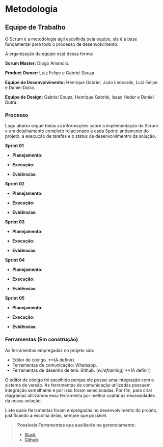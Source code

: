 
# Metodologia 


## Equipe de Trabalho

O Scrum é a metodologia ágil escolhida pela equipe, ela é a base fundamental para todo o processo de desenvolvimento.

A organização da equipe está dessa forma:

**Scrum Master:** Diogo Amancio.

**Product Owner:** Luiz Felipe e Gabriel Souza.

**Equipe de Desenvolvimento:** Henrique Gabriel, João Leonardo, Luiz Felipe e Daniel Dutra.

**Equipe de Design:** Gabriel Souza, Henrique Gabriel, Isaac Heder e Daniel Dutra.

### Processo
Logo abaixo segue todas as informações sobre a implementação do Scrum e um detalhamento completo relacionado a cada Sprint: andamento do projeto, a execução de tarefas e o status de desenvolvimentro da solução.

**Sprint 01**

-	**Planejamento**:

-	**Execução**:

-	**Evidências**:

**Sprint 02**

-	**Planejamento**:

-	**Execução**:

-	**Evidências**:

**Sprint 03**

-	**Planejamento**:

-	**Execução**:

-	**Evidências**:

**Sprint 04**

-	**Planejamento**:

-	**Execução**:

-	**Evidências**:

**Sprint 05**

-	**Planejamento**:

-	**Execução**:

-	**Evidências**:

### Ferramentas (Em construção)

As ferramentas empregadas no projeto são:

- Editor de código. **(A definir)
- Ferramentas de comunicação: Whatsapp.
- Ferramentas de desenho de tela: Github. (_wireframing_) **(A definir)

O editor de código foi escolhido porque ele possui uma integração com o
sistema de versão. As ferramentas de comunicação utilizadas possuem
integração semelhante e por isso foram selecionadas. Por fim, para criar
diagramas utilizamos essa ferramenta por melhor captar as
necessidades da nossa solução.

Liste quais ferramentas foram empregadas no desenvolvimento do projeto, justificando a escolha delas, sempre que possível.
 
> **Possíveis Ferramentas que auxiliarão no gerenciamento**: 
> - [Slack](https://slack.com/)
> - [Github](https://github.com/)
